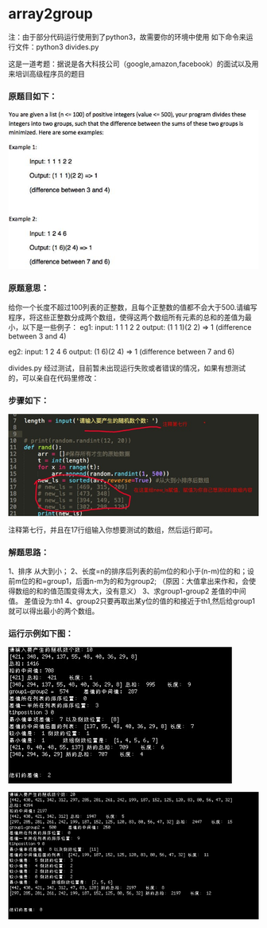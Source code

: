 # array2group
注：由于部分代码运行使用到了python3，故需要你的环境中使用 如下命令来运行文件：python3 divides.py


这是一道考题：据说是各大科技公司（google,amazon,facebook）的面试以及用来培训高级程序员的题目

### 原题目如下：

![Image](https://github.com/zhuangchuming/array2group/blob/master/imgs/head.jpeg)



### 原题意思：
给你一个长度不超过100列表的正整数，且每个正整数的值都不会大于500.请编写程序，将这些正整数分成两个数组，使得这两个数组所有元素的总和的差值为最小，以下是一些例子：
eg1:
input: 1 1 1 2 2
output: (1 1 1)(2 2) => 1
(difference between 3 and 4)

eg2:
input: 1 2 4 6
output: (1 6)(2 4) => 1
(difference between 7 and 6)

divides.py 经过测试，目前暂未出现运行失败或者错误的情况，如果有想测试的，可以亲自在代码里修改：
### 步骤如下：

![Image](https://github.com/zhuangchuming/array2group/blob/master/imgs/content0.jpeg)

注释第七行，并且在17行组输入你想要测试的数组，然后运行即可。


### 解题思路：
1、排序 从大到小；
2、长度=n的排序后列表的前m位的和小于(n-m)位的和；设前m位的和=group1，后面n-m为的和为group2;
（原因：大值拿出来作和，会使得数组的和的值范围变得太大，没有意义）
3、求group1-group2 差值的中间值。  差值设为:th1
4、group2只要再取出某y位的值的和接近于th1,然后给group1就可以得出最小的两个数组。


### 运行示例如下图：

![Image](https://github.com/zhuangchuming/array2group/blob/master/imgs/content1.jpeg)


![Image](https://github.com/zhuangchuming/array2group/blob/master/imgs/content2.jpeg)
